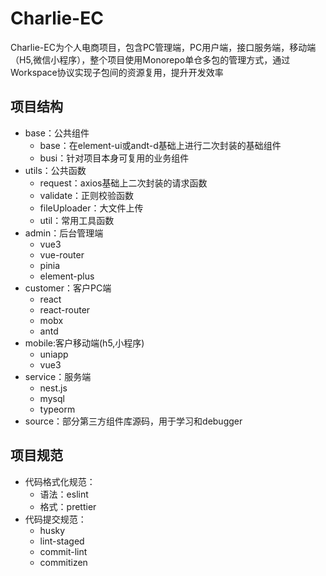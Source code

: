 # Charlie-EC

Charlie-EC为个人电商项目，包含PC管理端，PC用户端，接口服务端，移动端（H5,微信小程序），整个项目使用Monorepo单仓多包的管理方式，通过Workspace协议实现子包间的资源复用，提升开发效率

## 项目结构

- base：公共组件
  - base：在element-ui或andt-d基础上进行二次封装的基础组件
  - busi：针对项目本身可复用的业务组件
- utils：公共函数
  - request：axios基础上二次封装的请求函数
  - validate：正则校验函数
  - fileUploader：大文件上传
  - util：常用工具函数
- admin：后台管理端
  - vue3
  - vue-router
  - pinia
  - element-plus
- customer：客户PC端
  - react
  - react-router
  - mobx
  - antd
- mobile:客户移动端(h5,小程序)
  - uniapp
  - vue3
- service：服务端
  - nest.js
  - mysql
  - typeorm
- source：部分第三方组件库源码，用于学习和debugger

## 项目规范

- 代码格式化规范：
  - 语法：eslint
  - 格式：prettier
- 代码提交规范：
  - husky
  - lint-staged
  - commit-lint
  - commitizen
